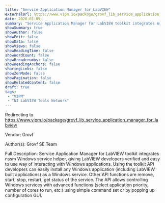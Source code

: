 ```yaml
---
title: "Service Application Manager for LabVIEW"
externalUrl: https://www.vipm.io/package/grovf_lib_service_application_manager_for_labview
date: 2020-01-09
summary: "Service Application Manager for LabVIEW toolkit integrates nssm Windows service helper, giving LabVIEW developers verified and easy to use way of interacting with Windows applications."
showSummary: true
showAuthor: false
showEdit: false
showData: false
showViews: false
showReadingTime: false
showWordCount: false
showBreadcrumbs: false
showHeadingAnchors: false
sharingLinks: false
showZenMode: false
showPagination: false
showRelatedContent: false
draft: true
tags:
 - "VIPM"
 - "NI LabVIEW Tools Network"
---
```


Redirecting to https://www.vipm.io/package/grovf_lib_service_application_manager_for_labview

Vendor: Grovf

Author(s): Grovf SE Team
 
Full Description:
Service Application Manager for LabVIEW toolkit integrates nssm Windows service helper, giving LabVIEW developers verified and easy to use way of interacting with Windows applications. Using the toolkit API developers can easily install any Windows application (including LabVIEW built applications) as a Windows service. Other API functions are remove, start, stop, restart, get status of the service. The API allows controlling Windows services with advanced functions (select application priority, number of cores to run, etc.) using simple command set or by popping up configuration GUI.